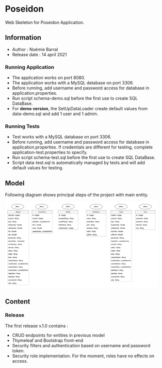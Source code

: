 # Poseidon

Web Skeleton for Poseidon Application.

## Information
* Author : Noémie Barral
* Release date : 14 april 2021

### Running Application
* The application works on port 8080.
* The application works with a MySQL database on port 3306.
* Before running, add username and password access for database in application.properties.
* Run script schema-demo.sql before the first use to create SQL DataBase.
* For **demo version**, the SetUpDataLoader create default values from data-demo.sql and add 1 user and 1 admin.

### Running Tests
* Test works with a MySQL database on port 3306.
* Before running, add username and password access for database in application.properties. If credentials are different for testing, complete application-test.properties to specify.
* Run script schema-test.sql before the first use to create SQL DataBase.
* Script data-test.sql is automatically managed by tests and will add default values for testing.

## Model
Following diagram shows principal steps of the project with main entity.

![JIRA](doc/POJO.png)

## Content

### Release

The first release v.1.0 contains :
* CRUD endpoints for entities in previous model
* Thymeleaf and Bootstrap front-end
* Security filters and authentication based on username and password token.
* Security role implementation. For the moment, roles have no effects on access.
